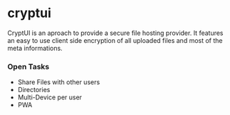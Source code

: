 # cryptui

CryptUI is an aproach to provide a secure file hosting provider. It features an easy to use client side encryption of all uploaded files and most of the meta informations. 

### Open Tasks
- Share Files with other users
- Directories
- Multi-Device per user
- PWA
